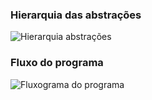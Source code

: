### Hierarquia das abstrações
![Hierarquia abstrações](https://cdn.discordapp.com/attachments/897471179579871232/901687323115270144/Hierarquia_Maquina_Cafe_1.jpg)
### Fluxo do programa
![Fluxograma do programa](https://cdn.discordapp.com/attachments/897471179579871232/901674378683637850/Metodo_Main_2.jpg)

